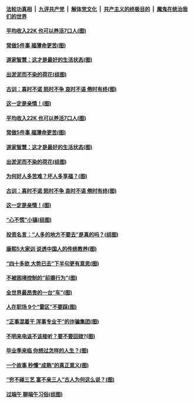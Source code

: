 

####  [法轮功真相](../../../../basic/blob/master/README.md?t=06300031) &nbsp;|&nbsp; [九评共产党](../../../../9ping.md/blob/master/README.md?t=06300031) &nbsp;|&nbsp; [解体党文化](../../../../jtdwh.md/blob/master/README.md?t=06300031)  &nbsp;|&nbsp; [共产主义的终极目的](../../../../gczydzjmd.md/blob/master/README.md?t=06300031) &nbsp;|&nbsp; [魔鬼在统治我们的世界](../../../../mgztzwmdsj.md/blob/master/README.md?t=06300031) 

#### [平均收入22K 也可以养活7口人(图)](../pages/p8/938104.md?t=06300031) 

#### [常做5件事 福薄命更苦(图)](../pages/p8/937990.md?t=06300031) 

#### [道家智慧：这才是最好的生活状态(图)](../pages/p8/900827.md?t=06300031) 

#### [出淤泥而不染的荷花(组图)](../pages/p8/937863.md?t=06300031) 

#### [古训：喜时不诺 怒时不争 哀时不语 倦时有终(图)](../pages/p8/937482.md?t=06300031) 

#### [这一定是亲情！(图)](../pages/p8/937905.md?t=06300031) 

#### [平均收入22K 也可以养活7口人(图)](../pages/p8/938104.md?t=06300031) 

#### [常做5件事 福薄命更苦(图)](../pages/p8/937990.md?t=06300031) 

#### [道家智慧：这才是最好的生活状态(图)](../pages/p8/900827.md?t=06300031) 

#### [出淤泥而不染的荷花(组图)](../pages/p8/937863.md?t=06300031) 

#### [为何好人多苦难？坏人多享福？(图)](../pages/p8/937938.md?t=06300031) 

#### [古训：喜时不诺 怒时不争 哀时不语 倦时有终(图)](../pages/p8/937482.md?t=06300031) 

#### [这一定是亲情！(图)](../pages/p8/937905.md?t=06300031) 

#### [“心不慌”小镇(组图)](../pages/p8/937484.md?t=06300031) 

#### [投资名言：“人多的地方不要去”是真的吗？(组图)](../pages/p8/937855.md?t=06300031) 

#### [康熙5大家训 说透中国人的传统教养(图)](../pages/p8/937696.md?t=06300031) 

#### [“四十多欲 大势已去”下半句更有意思(图)](../pages/p8/937811.md?t=06300031) 

#### [不被困境控制的“前摄行为”(图)](../pages/p8/937145.md?t=06300031) 

#### [全世界最昂贵的一台“车”(图)](../pages/p8/937477.md?t=06300031) 

#### [人在职场 9个“雷区”不要踩(图)](../pages/p8/937766.md?t=06300031) 

#### [“正事混着干 浑事专业干”的诈骗集团(图)](../pages/p8/937732.md?t=06300031) 

#### [不明来电该不该接听？要不要回拨?(图)](../pages/p8/936929.md?t=06300031) 

#### [毕业季来临 你想过怎样的人生？(图)](../pages/p8/937661.md?t=06300031) 

#### [一个故事 秒懂“成熟”的真正意义(图)](../pages/p8/936405.md?t=06300031) 

#### [“穷不碰三艺 富不亲三人”古人为何这么说？(图)](../pages/p8/937602.md?t=06300031) 

#### [过端午 聊端午习俗(组图)](../pages/p8/937246.md?t=06300031) 

